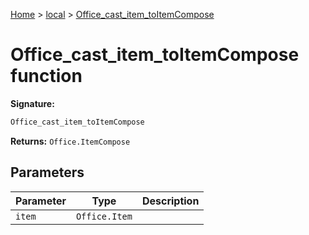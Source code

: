 [Home](./index) &gt; [local](local.md) &gt; [Office\_cast\_item\_toItemCompose](local.office_cast_item_toitemcompose.md)

# Office\_cast\_item\_toItemCompose function


**Signature:**
```javascript
Office_cast_item_toItemCompose
```
**Returns:** `Office.ItemCompose`

## Parameters

|  Parameter | Type | Description |
|  --- | --- | --- |
|  `item` | `Office.Item` |  |

